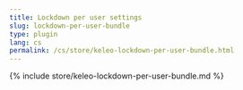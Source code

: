 ```yaml
---
title: Lockdown per user settings
slug: lockdown-per-user-bundle
type: plugin
lang: cs
permalink: /cs/store/keleo-lockdown-per-user-bundle.html
---
```


{% include store/keleo-lockdown-per-user-bundle.md %}
